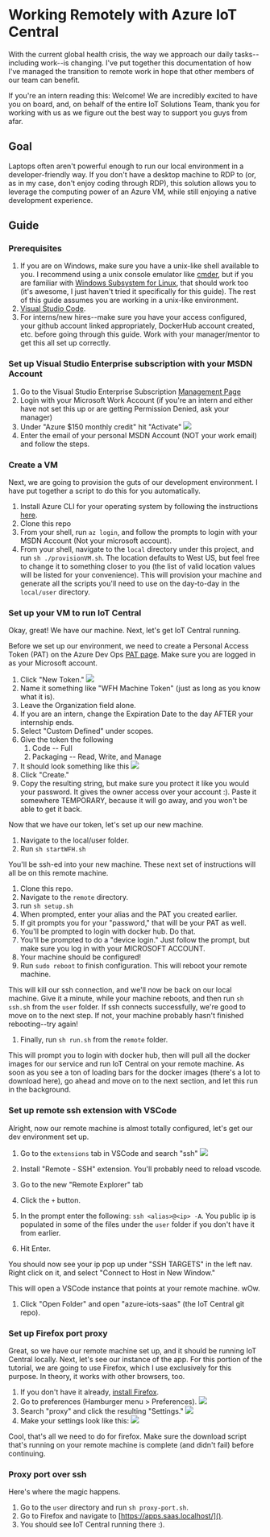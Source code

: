 # Working Remotely with Azure IoT Central

With the current global health crisis, the way we approach our daily tasks--including work--is changing. I've put together this documentation of how I've managed the transition to remote work in hope that other members of our team can benefit.

If you're an intern reading this: Welcome! We are incredibly excited to have you on board, and, on behalf of the entire IoT Solutions Team, thank you for working with us as we figure out the best way to support you guys from afar.

## Goal

Laptops often aren't powerful enough to run our local environment in a developer-friendly way. If you don't have a desktop machine to RDP to (or, as in my case, don't enjoy coding through RDP), this solution allows you to leverage the computing power of an Azure VM, while still enjoying a native development experience.

## Guide

### Prerequisites

1. If you are on Windows, make sure you have a unix-like shell available to you. I recommend using a unix console emulator like [cmder](https://cmder.net/), but if you are familiar with [Windows Subsystem for Linux](https://docs.microsoft.com/en-us/windows/wsl/install-win10), that should work too (it's awesome, I just haven't tried it specifically for this guide). The rest of this guide assumes you are working in a unix-like environment.
1. [Visual Studio Code](https://code.visualstudio.com/download).
1. For interns/new hires--make sure you have your access configured, your github account linked appropriately, DockerHub account created, etc. before going through this guide. Work with your manager/mentor to get this all set up correctly.

### Set up Visual Studio Enterprise subscription with your MSDN Account

1. Go to the Visual Studio Enterprise Subscription [Management Page](https://my.visualstudio.com/benefits)
1. Login with your Microsoft Work Account (if you're an intern and either have not set this up or are getting Permission Denied, ask your manager)
1. Under "Azure \$150 monthly credit" hit "Activate"
   ![](./assets/AzureMonthlyCredit.png)
1. Enter the email of your personal MSDN Account (NOT your work email) and follow the steps.

### Create a VM

Next, we are going to provision the guts of our development environment. I have put together a script to do this for you automatically.

1. Install Azure CLI for your operating system by following the instructions [here](https://docs.microsoft.com/en-us/cli/azure/install-azure-cli?view=azure-cli-latest).
1. Clone this repo
1. From your shell, run `az login`, and follow the prompts to login with your MSDN Account (Not your microsoft account).
1. From your shell, navigate to the `local` directory under this project, and run `sh ./provisionVM.sh`. The location defaults to West US, but feel free to change it to something closer to you (the list of valid location values will be listed for your convenience). This will provision your machine and generate all the scripts you'll need to use on the day-to-day in the `local/user` directory.

### Set up your VM to run IoT Central

Okay, great! We have our machine. Next, let's get IoT Central running.

Before we set up our environment, we need to create a Personal Access Token (PAT) on the Azure Dev Ops [PAT page](https://msazure.visualstudio.com/_usersSettings/tokens). Make sure you are logged in as your Microsoft account.

1. Click "New Token."
   ![](./assets/NewToken.png)
1. Name it something like "WFH Machine Token" (just as long as you know what it is).
1. Leave the Organization field alone.
1. If you are an intern, change the Expiration Date to the day AFTER your internship ends.
1. Select "Custom Defined" under scopes.
1. Give the token the following
    1. Code -- Full
    1. Packaging -- Read, Write, and Manage
1. It should look something like this
   ![](./assets/TokenDefinition.png)
1. Click "Create."
1. Copy the resulting string, but make sure you protect it like you would your password. It gives the owner access over your account :). Paste it somewhere TEMPORARY, because it will go away, and you won't be able to get it back.

Now that we have our token, let's set up our new machine.

1. Navigate to the local/user folder.
1. Run `sh startWFH.sh`

You'll be ssh-ed into your new machine. These next set of instructions will all be on this remote machine.

1. Clone this repo.
1. Navigate to the `remote` directory.
1. run `sh setup.sh`
1. When prompted, enter your alias and the PAT you created earlier.
1. If git prompts you for your "password," that will be your PAT as well.
1. You'll be prompted to login with docker hub. Do that.
1. You'll be prompted to do a "device login." Just follow the prompt, but make sure you log in with your MICROSOFT ACCOUNT.
1. Your machine should be configured!
1. Run `sudo reboot` to finish configuration. This will reboot your remote machine.

This will kill our ssh connection, and we'll now be back on our local machine. Give it a minute, while your machine reboots, and then run `sh ssh.sh` from the `user` folder. If ssh connects successfully, we're good to move on to the next step. If not, your machine probably hasn't finished rebooting--try again!

1. Finally, run `sh run.sh` from the `remote` folder.

This will prompt you to login with docker hub, then will pull all the docker images for our service and run IoT Central on your remote machine. As soon as you see a ton of loading bars for the docker images (there's a lot to download here), go ahead and move on to the next section, and let this run in the background.

### Set up remote ssh extension with VSCode

Alright, now our remote machine is almost totally configured, let's get our dev environment set up.

1. Go to the `extensions` tab in VSCode and search "ssh"
   ![](./assets/VSCodeExtensionsTab.png)

1. Install "Remote - SSH" extension. You'll probably need to reload vscode.
1. Go to the new "Remote Explorer" tab
1. Click the `+` button.
1. In the prompt enter the following: `ssh <alias>@<ip> -A`. You public ip is populated in some of the files under the `user` folder if you don't have it from earlier.
1. Hit Enter.

You should now see your ip pop up under "SSH TARGETS" in the left nav. Right click on it, and select "Connect to Host in New Window."

This will open a VSCode instance that points at your remote machine. wOw.

1. Click "Open Folder" and open "azure-iots-saas" (the IoT Central git repo).

### Set up Firefox port proxy

Great, so we have our remote machine set up, and it should be running IoT Central locally. Next, let's see our instance of the app. For this portion of the tutorial, we are going to use Firefox, which I use exclusively for this purpose. In theory, it works with other browsers, too.

1. If you don't have it already, [install Firefox](https://www.mozilla.org/en-US/exp/firefox/).
1. Go to preferences (Hamburger menu > Preferences).
   ![](./assets/FirefoxHamburger.png)
1. Search "proxy" and click the resulting "Settings."
   ![](./assets/FirefoxNetworkSettingsSearch.png)
1. Make your settings look like this:
   ![](./assets/FirefoxProxySettings.png)

Cool, that's all we need to do for firefox. Make sure the download script that's running on your remote machine is complete (and didn't fail) before continuing.

### Proxy port over ssh

Here's where the magic happens.

1. Go to the `user` directory and run `sh proxy-port.sh`.
1. Go to Firefox and navigate to [https://apps.saas.localhost/]().
1. You should see IoT Central running there :).
